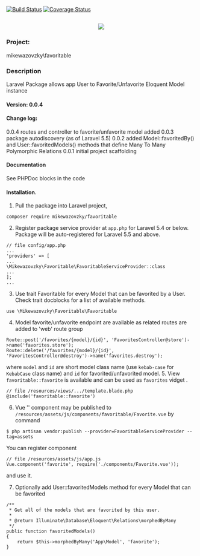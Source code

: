 [![Build Status](https://travis-ci.org/mikewazovzky/favoritable.svg?branch=master)](https://travis-ci.org/mikewazovzky/favoritable)
[![Coverage Status](https://coveralls.io/repos/github/mikewazovzky/favoritable/badge.svg?branch=master&foo=bar)](https://coveralls.io/github/mikewazovzky/favoritable?branch=master)

<h2 align="center">
	<img src="https://laravel.com/assets/img/components/logo-laravel.svg">
</h2>

### Project:
mikewazovzky\favoritable
### Description
Laravel Package allows app User to Favorite/Unfavorite Eloquent Model instance
#### Version: 0.0.4
#### Change log:
0.0.4 routes and controller to favorite/unfavorite model added
0.0.3 package autodiscovery (as of Laravel 5.5)
0.0.2 added Model::favoritedBy() and User::favoritedModels() methods that define Many To Many Polymorphic Relations
0.0.1 initial project scaffolding
#### Documentation
See PHPDoc blocks in the code
#### Installation.
1. Pull the package into Laravel project,
```
composer require mikewazovzky/favoritable
```
2. Register package service provider at `app.php` for Laravel 5.4 or below.
Package will be auto-registered for Laravel 5.5 and above.
```
// file config/app.php
...
'providers' => [
...
\Mikewazovzky\Favoritable\FavoritableServiceProvider::class
...
];
...
```
3. Use trait Favoritable for every Model that can be favorited by a User.
Check trait docblocks for a list of available methods.
```
use \Mikewazovzky\Favoritable\Favoritable
```
4. Model favorite/unfavorite endpoint are available as related routes are added to 'web' route group
```
Route::post('/favorites/{model}/{id}', 'FavoritesController@store')->name('favorites.store');
Route::delete('/favorites/{model}/{id}', 'FavoritesController@destroy')->name('favorites.destroy');
```
where `model` and `id` are short model class name (use `kebab-case` for `KebabCase` class name) and
`id` for favorited/unfavorited model.
5. View `favoritable::favorite` is available and can be used as `favorites` vidget .
```
// file /resources/views/.../template.blade.php
@include('favoritable::favorite')
```
6. Vue '<favorite>' component may be published to `/resources/assets/js/components/favoritable/Favorite.vue`
by command
```
$ php artisan vendor:publish --provider=FavoritableServiceProvider --tag=assets
```
You can register component
```
// file /resources/assets/js/app.js
Vue.component('favorite', require('./components/Favorite.vue'));
```
and use it.

7. Optionally add User::favoritedModels method for every Model that can be favorited
```
/**
 * Get all of the models that are favorited by this user.
 *
 * @return Illuminate\Database\Eloquent\Relations\morphedByMany
 */
public function favoritedModels()
{
    return $this->morphedByMany('App\Model', 'favorite');
}
```
